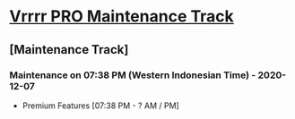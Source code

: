 # [Vrrrr PRO Maintenance Track](https://discord.com/oauth2/authorize?client_id=783645516499255316&scope=bot&permissions=2147483647)

## [Maintenance Track]


### Maintenance on 07:38 PM (Western Indonesian Time) - 2020-12-07

- Premium Features [07:38 PM  - ? AM / PM]
